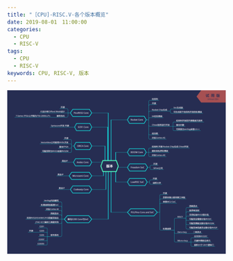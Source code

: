 ```yaml
---
title: "［CPU]-RISC.V-各个版本概览"
date: 2019-08-01　11:00:00
categories:
  - CPU
  - RISC-V
tags:
  - CPU
  - RISC-V
keywords: CPU, RISC-V, 版本
---
```

![RISC-V各个版本](assets\images\cpu\xmind\版本.png)
